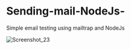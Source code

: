 # Sending-mail-NodeJs-
Simple email testing using mailtrap  and NodeJs

![Screenshot_23](https://user-images.githubusercontent.com/19228713/147327751-147aaf72-7cb3-4d65-b6d0-a61b019669f7.png)
